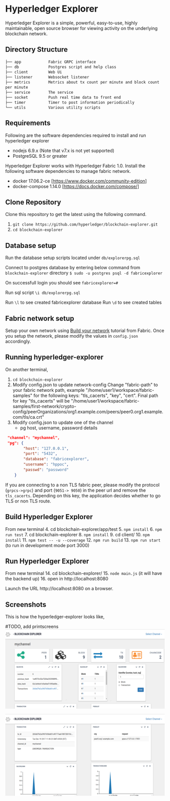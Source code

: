 # Hyperledger Explorer

Hyperledger Explorer is a simple, powerful, easy-to-use, highly maintainable, open source browser for viewing activity on the underlying blockchain network.

## Directory Structure
```
├── app            Fabric GRPC interface
├── db			   Postgres script and help class
├── client         Web Ui
├── listener       Websocket listener
├── metrics        Metrics about tx count per minute and block count per minute
├── service        The service
├── socket		   Push real time data to front end
├── timer          Timer to post information periodically
└── utils          Various utility scripts
```


## Requirements


Following are the software dependencies required to install and run hyperledger explorer
* nodejs 6.9.x (Note that v7.x is not yet supported)
* PostgreSQL 9.5 or greater

Hyperledger Explorer works with Hyperledger Fabric 1.0.  Install the following software dependencies to manage fabric network.
* docker 17.06.2-ce [https://www.docker.com/community-edition]
* docker-compose 1.14.0 [https://docs.docker.com/compose/]

## Clone Repository

Clone this repository to get the latest using the following command.
1. `git clone https://github.com/hyperledger/blockchain-explorer.git`
2. `cd blockchain-explorer`

## Database setup
Run the database setup scripts located under `db/explorerpg.sql`

Connect to postgres database by entering below command from `blockchain-explorer` directory
`$ sudo -u postgres psql -d fabricexplorer`

On successfull login you should see `fabricexplorer=#`

Run sql script
`\i db/explorerpg.sql`

Run `\l` to see created fabricexplorer database
Run `\d` to see created tables

## Fabric network setup

 Setup your own network using [Build your network](http://hyperledger-fabric.readthedocs.io/en/latest/build_network.html) tutorial from Fabric. Once you setup the network, please modify the values in `config.json` accordingly.

## Running hyperledger-explorer

On another terminal,
1. `cd blockchain-explorer`
2. Modify config.json to update network-config
Change "fabric-path" to your fabric network path, example "/home/user1/workspace/fabric-samples" for the following keys: "tls_cacerts", "key", "cert".
Final path for key "tls_cacerts" will be "/home/user1/workspace/fabric-samples/first-network/crypto-config/peerOrganizations/org1.example.com/peers/peer0.org1.example.com/tls/ca.crt"
3. Modify config.json to update one of the channel
	* pg host, username, password details
```json
 "channel": "mychannel",
 "pg": {
		"host": "127.0.0.1",
		"port": "5432",
		"database": "fabricexplorer",
		"username": "hppoc",
		"passwd": "password"
	}
```
If you are connecting to a non TLS fabric peer, please modify the
protocol (`grpcs->grpc`) and port (`9051-> 9050`) in the peer url and remove the `tls_cacerts`. Depending on this key, the application decides whether to go TLS or non TLS route.

## Build Hyperledger Explorer
From new terminal
4. cd blockchain-explorer/app/test
5. `npm install`
6. `npm run test`
7. cd blockchain-explorer
8. `npm install`
9. cd client/
10. `npm install`
11. `npm test -- -u --coverage`
12. `npm run build`
13. `npm run start` (to run in development mode port 3000)

## Run Hyperledger Explorer
From new terminal
14. cd blockchain-explorer/
15. `node main.js`  (it will have the backend up)
16. open in http://localhost:8080

Launch the URL http://localhost:8080 on a browser.

## Screenshots

This is how the hyperledger-explorer looks like,

#TODO, add printscreens
![Hyperledger Explorer](https://raw.githubusercontent.com/JeevaSang/blockchainimage/master/explorer1.png)

![Hyperledger Explorer](https://raw.githubusercontent.com/JeevaSang/blockchainimage/master/explorer2.png)

